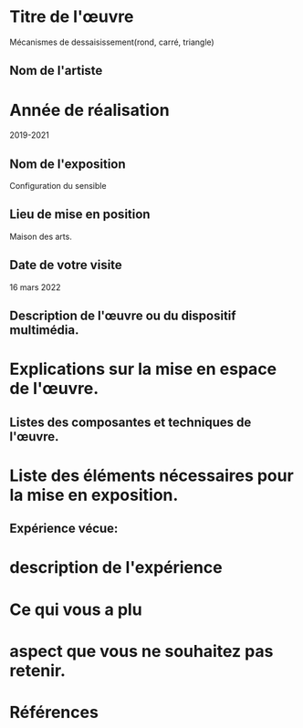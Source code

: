 
# Titre de l'œuvre
Mécanismes de dessaisissement(rond, carré, triangle)

## Nom de l'artiste


# Année de réalisation
2019-2021

## Nom de l'exposition
Configuration du sensible

## Lieu de mise en position
Maison des arts.

## Date de votre visite
16 mars 2022

## Description de l'œuvre ou du dispositif multimédia.




# Explications sur la mise en espace de l'œuvre.

## Listes des composantes et techniques de l'œuvre.


# Liste des éléments nécessaires pour la mise en exposition.


## Expérience vécue:

# description de l'expérience

# Ce qui vous a plu

# aspect que vous ne souhaitez pas retenir.


# Références


